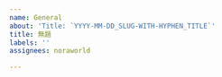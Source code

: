 ```yaml
---
name: General
about: 'Title: `YYYY-MM-DD_SLUG-WITH-HYPHEN_TITLE`'
title: 無題
labels: ''
assignees: noraworld

---
```



